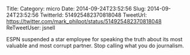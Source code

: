 Title: 
Category: micro
Date: 2014-09-24T23:52:56
Slug: 2014-09-24T23:52:56
TwitterId: 514925482370818048
TweetUrl: https://twitter.com/mark_philpot/status/514925482370818048
ReTweetUser: jsnell

<i class="fa fa-retweet" aria-hidden="true"></i> ESPN suspended a star employee for speaking the truth about its most valuable and most corrupt partner. Stop calling what you do journalism.